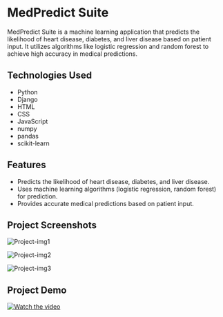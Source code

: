 # MedPredict Suite

MedPredict Suite is a machine learning application that predicts the likelihood of heart disease, diabetes, and liver disease based on patient input. It utilizes algorithms like logistic regression and random forest to achieve high accuracy in medical predictions.

## Technologies Used

- Python
- Django
- HTML
- CSS
- JavaScript
- numpy
- pandas
- scikit-learn

## Features

- Predicts the likelihood of heart disease, diabetes, and liver disease.
- Uses machine learning algorithms (logistic regression, random forest) for prediction.
- Provides accurate medical predictions based on patient input.

## Project Screenshots

![Project-img1](https://github.com/Divyajothi-Raja108/MedPredict-Suite/assets/171944205/d3c8e4b1-8ade-441c-b9d1-99a1ed819c0f)

![Project-img2](https://github.com/Divyajothi-Raja108/MedPredict-Suite/assets/171944205/8d4a8a78-fd0c-4d76-ab47-35859d5aaa6a)

![Project-img3](https://github.com/Divyajothi-Raja108/MedPredict-Suite/assets/171944205/24f783fc-2e9c-44eb-b121-51b19443eabe)

## Project Demo

[![Watch the video](![Project-img1](https://github.com/Divyajothi-Raja108/MedPredict-Suite/assets/171944205/e3ff2634-9eb5-467f-812b-b8c896702026)
)]()

